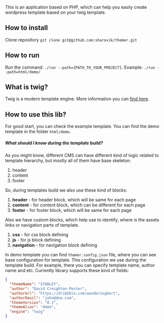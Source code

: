 
This is an application based on PHP, which can help you easily create wordpress template based on your twig template. 

## How to install
Clone repository `git clone git@github.com:sharovik/themer.git`

## How to run
Run the command: `./run --path={PATH_TO_YOUR_PROJECT}`. Example: `./run --path=html/demo/`

## What is twig?
Twig is a modern template engine. More information you can [find here](https://twig.symfony.com).

## How to use this lib?
For good start, you can check the example template. You can find the demo template in the folder `html/demo`.

##### What should I know during the template build?
As you might know, different CMS can have different kind of logic related to template hierarchy, but mostly all of them have base skeleton:
1. header
2. content
3. footer

So, during templates build we also use these kind of blocks:
1. **header** - for header block, which will be same for each page
2. **content** - for content block, which can be different for each page
3. **footer** - for footer block, which will be same for each page

Also we have custom blocks, which help use to identify, where is the assets links or navigation parts of template.
1. **css** - for css block defining
2. **js** - for js block defining
3. **navigation** - for navigation block defining


In demo template you can find `themer.config.json` file, where you can see base configuration for template. This configuration we use during the template build.
For example, there you can specify template name, author name and etc.
Currently library supports these kind of fields:
```json
{
  "themeName": "STANLEY",
  "author": "David Creighton-Pester",
  "authorUrl": "https://dribbble.com/wanderingbert",
  "authorEmail": "john@doe.com",
  "themeVersion": "0.1",
  "themeAlias": "demo",
  "engine": "twig"
}
```